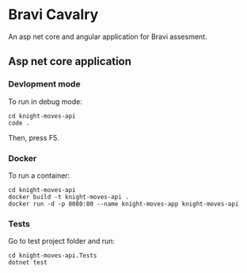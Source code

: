 Bravi Cavalry
=============

An asp net core and angular application for Bravi assesment.


## Asp net core application


### Devlopment mode

To run in debug mode:

```
cd knight-moves-api
code .
```

Then, press F5.


### Docker

To run a container:
```
cd knight-moves-api
docker build -t knight-moves-api .
docker run -d -p 8080:80 --name knight-moves-app knight-moves-api
```


### Tests

Go to test project folder and run:

```
cd knight-moves-api.Tests
dotnet test
```
